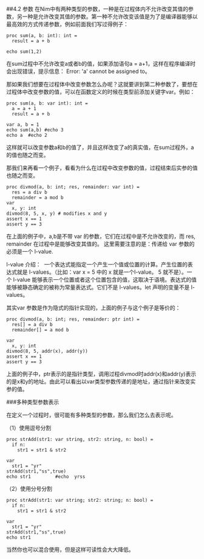 ##4.2 参数
在Nim中有两种类型的参数，一种是在过程体内不允许改变其值的参数，另一种是允许改变其值的参数。第一种不允许改变该值是为了是编译器能够以最高效的方式传递参数，例如前面我们写过得例子：

    proc sum(a, b: int): int = 
      result = a + b
    
    echo sum(1,2)
    
在sum过程中不允许改变a或者b的值，如果添加语句a = a+1，这样在程序编译时会出现错误，提示信息： Error: 'a' cannot be assigned to。

那如果我们想要在过程体中改变参数怎么办呢？这就要讲到第二种参数了，要想在过程体中改变参数的值，可以在函数定义的时候在类型前添加关键字var。例如：

    proc sum(a, b: var int): int = 
      a = a + 1
      result = a + b
    
    var a, b = 1
    echo sum(a,b) #echo 3
    echo a  #echo 2
   
这样就可以改变参数a和b的值了，并且这样改变了a的真实值，在sum过程外，a的值也随之而变。

那我们来再看一个例子，看看为什么在过程中改变参数的值，过程结束后实参的值也随之而变。

    proc divmod(a, b: int; res, remainder: var int) =
      res = a div b
      remainder = a mod b
    var
      x, y: int
    divmod(8, 5, x, y) # modifies x and y
    assert x == 1
    assert y == 3

在上面的例子中，a,b是不带 var 的参数，它们在过程中是不允许改变的，而 res, remainder 在过程中是能够改变其值的。 这里需要注意的是：传递给 var 参数的必须是一个 l-value.
    
l-value 介绍：
 一个表达式能指定一个产生一个值或位置的计算。产生位置的表达式就是 l-values。（比如：var x = 5 中的 x 就是一个l-value。 5 就不是）。一个 l-value 能够表示一个位置或者这个位置包含的值，这取决于语境。表达式的值能够被静态确定的被称为常量表达式。它们不是 l-values。let 声明的变量不是 l-values。

其实var 参数是作为隐式的指针实现的，上面的例子与这个例子是等价的：

    proc divmod(a, b: int; res, remainder: ptr int) =
      res[] = a div b
      remainder[] = a mod b
    
    var
      x, y: int
    divmod(8, 5, addr(x), addr(y))
    assert x == 1
    assert y == 3

上面的例子中，ptr表示的是指针类型，调用过程divmod时addr(x)和addr(y)表示的是x和y的地址。由此可以看出以var类型参数传递的是地址，通过指针来改变实参的值。


###多种类型参数表示

在定义一个过程时，很可能有多种类型的参数，那么我们怎么去表示呢。
    
（1）使用逗号分割 

    proc strAdd(str1: var string, str2: string, n: bool) = 
      if n:
        str1 = str1 & str2
    
    var 
      str1 = "yr"
    strAdd(str1,"ss",true)
    echo str1         #echo  yrss

（2）使用分号分割

    proc strAdd(str1: var string; str2: string; n: bool) = 
      if n:
        str1 = str1 & str2
    
    var 
      str1 = "yr"
    strAdd(str1,"ss",true)
    echo str1

当然你也可以混合使用，但是这样可读性会大大降低。